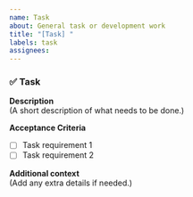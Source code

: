 ```yaml
---
name: Task
about: General task or development work
title: "[Task] "
labels: task
assignees: 
---
```


### ✅ Task

**Description**  
(A short description of what needs to be done.)

**Acceptance Criteria**  
- [ ] Task requirement 1
- [ ] Task requirement 2

**Additional context**  
(Add any extra details if needed.)
